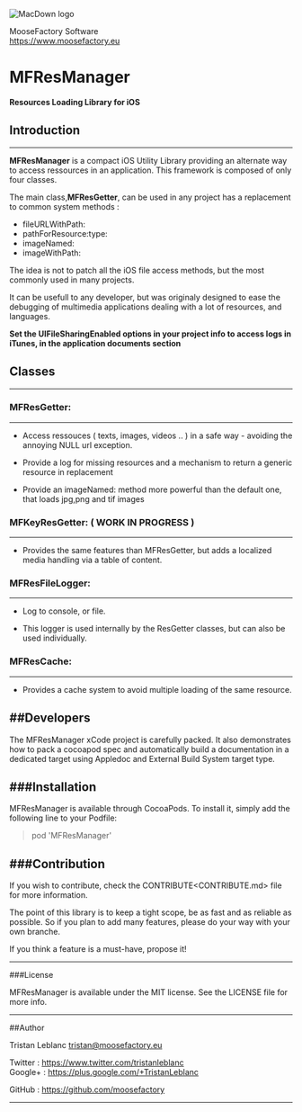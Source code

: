 
![MacDown logo](https://www.moosefactory.eu/resources/MooseFactoryRoundLogo.png)

MooseFactory Software  
<https://www.moosefactory.eu>

# MFResManager
**Resources Loading Library for iOS**

## Introduction
---------------
**MFResManager** is a compact iOS Utility Library providing an alternate way to access ressources in an application.
This framework is composed of only four classes.

The main class,**MFResGetter**, can be used in any project has a replacement to common system methods :

- fileURLWithPath:
- pathForResource:type:
- imageNamed:
- imageWithPath:

The idea is not to patch all the iOS file access methods, but the most commonly used in many projects.

It can be usefull to any developer, but was originaly designed to ease the debugging of multimedia applications dealing with a lot of resources, and languages.

**Set the UIFileSharingEnabled options in your project info to access logs in iTunes, in the application documents section**

## Classes
---------------
### MFResGetter:
---------------
- Access ressouces ( texts, images, videos .. ) in a safe way - avoiding the annoying NULL url exception.

- Provide a log for missing resources and a mechanism to return a generic resource in replacement
- Provide an imageNamed: method more powerful than the default one, that loads jpg,png and tif images

### MFKeyResGetter:  ( WORK IN PROGRESS )
---------------
- Provides the same features than MFResGetter, but adds a localized media handling via a table of content.

### MFResFileLogger:
---------------
- Log to console, or file. 

- This logger is used internally by the ResGetter classes, but can also be used individually.

### MFResCache:
---------------
- Provides a cache system to avoid multiple loading of the same resource.


##Developers
---------------
The MFResManager xCode project is carefully packed.
It also demonstrates how to pack a cocoapod spec and automatically build a documentation in a dedicated target using Appledoc and External Build System target type.

###Installation
---------------
MFResManager is available through CocoaPods. To install it, simply add the following line to your Podfile:

>pod 'MFResManager'

###Contribution
---------------

If you wish to contribute, check the CONTRIBUTE<CONTRIBUTE.md> file for more information.

The point of this library is to keep a tight scope, be as fast and as reliable as possible. So if you plan to add many features, please do your way with your own branche.

If you think a feature is a must-have, propose it!

***

###License

MFResManager is available under the MIT license. See the LICENSE file for more info.

***

##Author

Tristan Leblanc <tristan@moosefactory.eu>

Twitter     :	<https://www.twitter.com/tristanleblanc>  
Google+     :	<https://plus.google.com/+TristanLeblanc>  

GitHub      :   <https://github.com/moosefactory>

***

